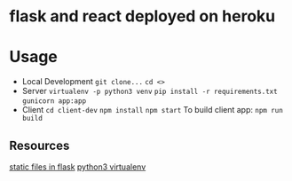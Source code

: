 # flask and react deployed on heroku


# Usage
* Local Development
`git clone...`
`cd <>`
* Server
`virtualenv -p python3 venv`
`pip install -r requirements.txt`
`gunicorn app:app`
* Client
`cd client-dev`
`npm install`
`npm start`
To build client app: `npm run build`


## Resources
[static files in flask](https://stackoverflow.com/questions/20646822/how-to-serve-static-files-in-flask)
[python3 virtualenv](https://stackoverflow.com/questions/23842713/using-python-3-in-virtualenv)
